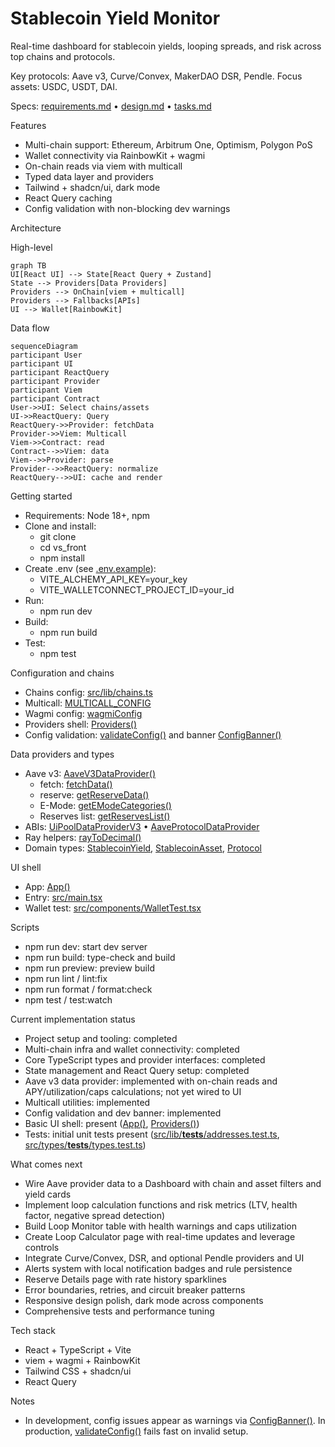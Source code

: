 # Stablecoin Yield Monitor

Real-time dashboard for stablecoin yields, looping spreads, and risk across top chains and protocols.

Key protocols: Aave v3, Curve/Convex, MakerDAO DSR, Pendle. Focus assets: USDC, USDT, DAI.

Specs: [requirements.md](.kiro/specs/stablecoin-yield-monitor/requirements.md) • [design.md](.kiro/specs/stablecoin-yield-monitor/design.md) • [tasks.md](.kiro/specs/stablecoin-yield-monitor/tasks.md)

Features
- Multi-chain support: Ethereum, Arbitrum One, Optimism, Polygon PoS
- Wallet connectivity via RainbowKit + wagmi
- On-chain reads via viem with multicall
- Typed data layer and providers
- Tailwind + shadcn/ui, dark mode
- React Query caching
- Config validation with non-blocking dev warnings

Architecture

High-level
```mermaid
graph TB
UI[React UI] --> State[React Query + Zustand]
State --> Providers[Data Providers]
Providers --> OnChain[viem + multicall]
Providers --> Fallbacks[APIs]
UI --> Wallet[RainbowKit]
```

Data flow
```mermaid
sequenceDiagram
participant User
participant UI
participant ReactQuery
participant Provider
participant Viem
participant Contract
User->>UI: Select chains/assets
UI->>ReactQuery: Query
ReactQuery->>Provider: fetchData
Provider->>Viem: Multicall
Viem->>Contract: read
Contract-->>Viem: data
Viem-->>Provider: parse
Provider-->>ReactQuery: normalize
ReactQuery-->>UI: cache and render
```

Getting started
- Requirements: Node 18+, npm
- Clone and install:
  - git clone <repo>
  - cd vs_front
  - npm install
- Create .env (see [.env.example](.env.example)):
  - VITE_ALCHEMY_API_KEY=your_key
  - VITE_WALLETCONNECT_PROJECT_ID=your_id
- Run:
  - npm run dev
- Build:
  - npm run build
- Test:
  - npm test

Configuration and chains
- Chains config: [src/lib/chains.ts](src/lib/chains.ts:11)
- Multicall: [MULTICALL_CONFIG](src/lib/chains.ts:100)
- Wagmi config: [wagmiConfig](src/lib/wagmi.ts:19)
- Providers shell: [Providers()](src/providers/index.tsx:27)
- Config validation: [validateConfig()](src/lib/validateConfig.ts:17) and banner [ConfigBanner()](src/components/ConfigBanner.tsx:5)

Data providers and types
- Aave v3: [AaveV3DataProvider()](src/lib/providers/aave.ts:28)
  - fetch: [fetchData()](src/lib/providers/aave.ts:64)
  - reserve: [getReserveData()](src/lib/providers/aave.ts:86)
  - E-Mode: [getEModeCategories()](src/lib/providers/aave.ts:153)
  - Reserves list: [getReservesList()](src/lib/providers/aave.ts:168)
- ABIs: [UiPoolDataProviderV3](src/lib/abis/aave.ts:4) • [AaveProtocolDataProvider](src/lib/abis/aave.ts:345)
- Ray helpers: [rayToDecimal()](src/lib/abis/aave.ts:488)
- Domain types: [StablecoinYield](src/types/domain.ts:12), [StablecoinAsset](src/types/chains.ts:2), [Protocol](src/types/chains.ts:5)

UI shell
- App: [App()](src/App.tsx:6)
- Entry: [src/main.tsx](src/main.tsx)
- Wallet test: [src/components/WalletTest.tsx](src/components/WalletTest.tsx)

Scripts
- npm run dev: start dev server
- npm run build: type-check and build
- npm run preview: preview build
- npm run lint / lint:fix
- npm run format / format:check
- npm test / test:watch

Current implementation status
- Project setup and tooling: completed
- Multi-chain infra and wallet connectivity: completed
- Core TypeScript types and provider interfaces: completed
- State management and React Query setup: completed
- Aave v3 data provider: implemented with on-chain reads and APY/utilization/caps calculations; not yet wired to UI
- Multicall utilities: implemented
- Config validation and dev banner: implemented
- Basic UI shell: present ([App()](src/App.tsx:6), [Providers()](src/providers/index.tsx:27))
- Tests: initial unit tests present ([src/lib/__tests__/addresses.test.ts](src/lib/__tests__/addresses.test.ts), [src/types/__tests__/types.test.ts](src/types/__tests__/types.test.ts))

What comes next
- Wire Aave provider data to a Dashboard with chain and asset filters and yield cards
- Implement loop calculation functions and risk metrics (LTV, health factor, negative spread detection)
- Build Loop Monitor table with health warnings and caps utilization
- Create Loop Calculator page with real-time updates and leverage controls
- Integrate Curve/Convex, DSR, and optional Pendle providers and UI
- Alerts system with local notification badges and rule persistence
- Reserve Details page with rate history sparklines
- Error boundaries, retries, and circuit breaker patterns
- Responsive design polish, dark mode across components
- Comprehensive tests and performance tuning

Tech stack
- React + TypeScript + Vite
- viem + wagmi + RainbowKit
- Tailwind CSS + shadcn/ui
- React Query

Notes
- In development, config issues appear as warnings via [ConfigBanner()](src/components/ConfigBanner.tsx:5). In production, [validateConfig()](src/lib/validateConfig.ts:17) fails fast on invalid setup.
